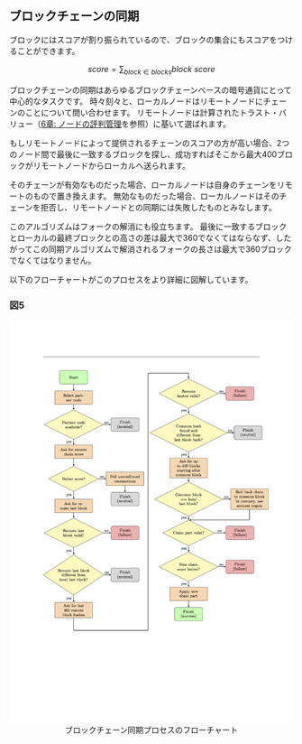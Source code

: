 ## ブロックチェーンの同期

ブロックにはスコアが割り振られているので、ブロックの集合にもスコアをつけることができます。

$$
score = \sum_{block \in blocks} block \: score
$$

ブロックチェーンの同期はあらゆるブロックチェーンベースの暗号通貨にとって中心的なタスクです。
時々刻々と、ローカルノードはリモートノードにチェーンのことについて問い合わせます。
リモートノードは計算されたトラスト・バリュー（[6章: ノードの評判管理](Reputation/6_Reputation.md)を参照）に基いて選ばれます。

もしリモートノードによって提供されるチェーンのスコアの方が高い場合、2つのノード間で最後に一致するブロックを探し、成功すればそこから最大400ブロックがリモートノードからローカルへ送られます。

そのチェーンが有効なものだった場合、ローカルノードは自身のチェーンをリモートのもので置き換えます。
無効なものだった場合、ローカルノードはそのチェーンを拒否し、リモートノードとの同期には失敗したものとみなします。

このアルゴリズムはフォークの解消にも役立ちます。
最後に一致するブロックとローカルの最終ブロックとの高さの差は最大で360でなくてはならなず、したがってこの同期アルゴリズムで解消されるフォークの長さは最大で360ブロックでなくてはなりません。

以下のフローチャートがこのプロセスをより詳細に図解しています。

### 図5

<img src="../images/Figure5.png">

<center>ブロックチェーン同期プロセスのフローチャート</center>
